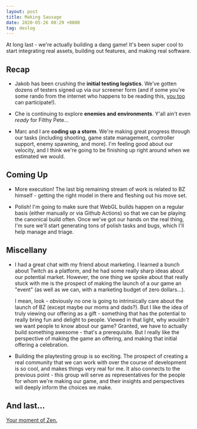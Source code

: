 ```yaml
---
layout: post
title: Making Sausage
date: 2020-05-26 00:29 +0800
tag: devlog
---
```


At long last - we're actually building a dang game! It's been super cool to start integrating real assets, building out features, and making real software.

## Recap

- Jakob has been crushing the **initial testing logistics**. We've gotten dozens of testers signed up via our screener form (and if some you're some rando from the internet who happens to be reading this, [you too](https://docs.google.com/forms/d/e/1FAIpQLSed_Kld6eLxb_6Qokcgpl2Ap6vwUnd57ljoVj9UDU3JjKjgpw/viewform) can participate!).

- Che is continuing to explore **enemies and environments**. Y'all ain't even *ready* for Filthy Pete...

- Marc and I are **coding up a storm**. We're making great progress through our tasks (including shooting, game state management, controller support, enemy spawning, and more). I'm feeling good about our velocity, and I think we're going to be finishing up right around when we estimated we would.

## Coming Up

- More execution! The last big remaining stream of work is related to BZ himself - getting the right model in there and fleshing out his move set.

- Polish! I'm going to make sure that WebGL builds happen on a regular basis (either manually or via Github Actions) so that we can be playing the canonical build often. Once we've got our hands on the real thing, I'm sure we'll start generating tons of polish tasks and bugs, which I'll help manage and triage.

## Miscellany

- I had a great chat with my friend about marketing. I learned a bunch about Twitch as a platform, and he had some really sharp ideas about our potential market. However, the one thing we spoke about that really stuck with me is the prospect of making the launch of a our game an "event" (as well as we can, with a marketing budget of zero dollars...).

  I mean, look - obviously no one is going to intrinsically care about the launch of BZ (except maybe our moms and dads?). But I like the idea of truly viewing our offering as a gift - something that has the potential to really bring fun and delight to people. Viewed in that light, why *wouldn't* we want people to know about our game? Granted, we have to actually build something awesome - that's a prerequisite. But I really like the perspective of making the game an offering, and making that initial offering a celebration.

- Building the playtesting group is so exciting. The prospect of creating a real community that we can work with over the course of development is so cool, and makes things very real for me. It also connects to the previous point - this group will serve as representatives for the people for whom we're making our game, and their insights and perspectives will deeply inform the choices we make.

## And last...

[Your moment of Zen.](https://media.discordapp.net/attachments/710197978543161365/713613062841565214/CHGnj2xfcT1bMfDdysMRKLYibjtVXiNtXA4b9DlNAeg.png?width=782&height=1235)